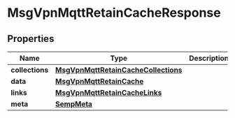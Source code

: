 
# MsgVpnMqttRetainCacheResponse

## Properties
Name | Type | Description | Notes
------------ | ------------- | ------------- | -------------
**collections** | [**MsgVpnMqttRetainCacheCollections**](MsgVpnMqttRetainCacheCollections.md) |  |  [optional]
**data** | [**MsgVpnMqttRetainCache**](MsgVpnMqttRetainCache.md) |  |  [optional]
**links** | [**MsgVpnMqttRetainCacheLinks**](MsgVpnMqttRetainCacheLinks.md) |  |  [optional]
**meta** | [**SempMeta**](SempMeta.md) |  | 



